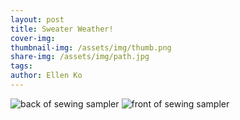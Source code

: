 ```yaml
---
layout: post
title: Sweater Weather! 
cover-img:
thumbnail-img: /assets/img/thumb.png
share-img: /assets/img/path.jpg
tags: 
author: Ellen Ko
---
```



 

![back of sewing sampler](https://ellen-ko.github.io/assets/img/IMG_8442.jpeg)
![front of sewing sampler](https://ellen-ko.github.io/assets/img/IMG_8443.jpeg)

